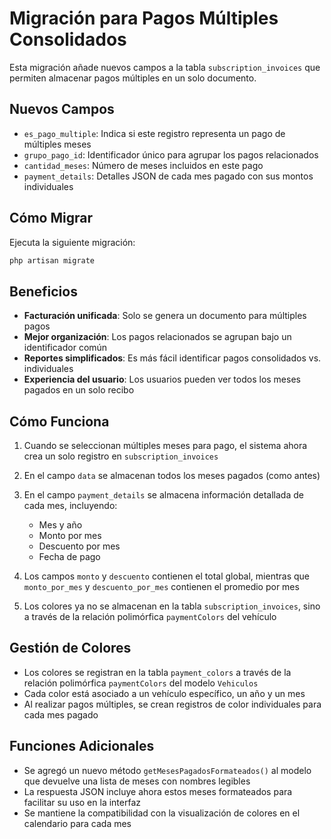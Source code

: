# Migración para Pagos Múltiples Consolidados

Esta migración añade nuevos campos a la tabla `subscription_invoices` que permiten almacenar pagos múltiples en un solo documento.

## Nuevos Campos

-   `es_pago_multiple`: Indica si este registro representa un pago de múltiples meses
-   `grupo_pago_id`: Identificador único para agrupar los pagos relacionados
-   `cantidad_meses`: Número de meses incluidos en este pago
-   `payment_details`: Detalles JSON de cada mes pagado con sus montos individuales

## Cómo Migrar

Ejecuta la siguiente migración:

```bash
php artisan migrate
```

## Beneficios

-   **Facturación unificada**: Solo se genera un documento para múltiples pagos
-   **Mejor organización**: Los pagos relacionados se agrupan bajo un identificador común
-   **Reportes simplificados**: Es más fácil identificar pagos consolidados vs. individuales
-   **Experiencia del usuario**: Los usuarios pueden ver todos los meses pagados en un solo recibo

## Cómo Funciona

1. Cuando se seleccionan múltiples meses para pago, el sistema ahora crea un solo registro en `subscription_invoices`
2. En el campo `data` se almacenan todos los meses pagados (como antes)
3. En el campo `payment_details` se almacena información detallada de cada mes, incluyendo:

    - Mes y año
    - Monto por mes
    - Descuento por mes
    - Fecha de pago

4. Los campos `monto` y `descuento` contienen el total global, mientras que `monto_por_mes` y `descuento_por_mes` contienen el promedio por mes
5. Los colores ya no se almacenan en la tabla `subscription_invoices`, sino a través de la relación polimórfica `paymentColors` del vehículo

## Gestión de Colores

-   Los colores se registran en la tabla `payment_colors` a través de la relación polimórfica `paymentColors` del modelo `Vehiculos`
-   Cada color está asociado a un vehículo específico, un año y un mes
-   Al realizar pagos múltiples, se crean registros de color individuales para cada mes pagado

## Funciones Adicionales

-   Se agregó un nuevo método `getMesesPagadosFormateados()` al modelo que devuelve una lista de meses con nombres legibles
-   La respuesta JSON incluye ahora estos meses formateados para facilitar su uso en la interfaz
-   Se mantiene la compatibilidad con la visualización de colores en el calendario para cada mes
